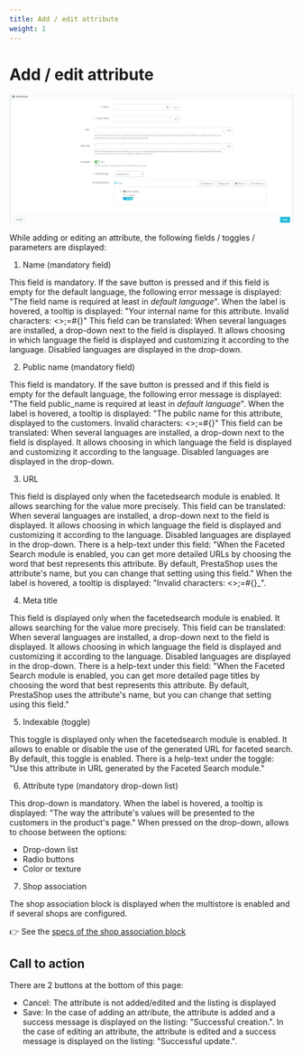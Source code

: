 ```yaml
---
title: Add / edit attribute
weight: 1
---
```

# Add / edit attribute

![Attribute1](/static/img/attribute1.png)


While adding or editing an attribute, the following fields / toggles / parameters are displayed:

1) Name (mandatory field)

This field is mandatory. If the save button is pressed and if this field is empty for the default language, the following error message is displayed: "The field name is required at least in _default language_".
When the label is hovered, a tooltip is displayed: "Your internal name for this attribute. Invalid characters: <>;=#{}"
This field can be translated: When several languages are installed, a drop-down next to the field is displayed. It allows choosing in which language the field is displayed and customizing it according to the language. Disabled languages are displayed in the drop-down. 

2) Public name (mandatory field)

This field is mandatory. If the save button is pressed and if this field is empty for the default language, the following error message is displayed: "The field public_name is required at least in _default language_".
When the label is hovered, a tooltip is displayed: "The public name for this attribute, displayed to the customers. Invalid characters: <>;=#{}"
This field can be translated: When several languages are installed, a drop-down next to the field is displayed. It allows choosing in which language the field is displayed and customizing it according to the language. Disabled languages are displayed in the drop-down. 

3) URL 

This field is displayed only when the facetedsearch module is enabled. It allows searching for the value more precisely. 
This field can be translated: When several languages are installed, a drop-down next to the field is displayed. It allows choosing in which language the field is displayed and customizing it according to the language. Disabled languages are displayed in the drop-down. 
There is a help-text under this field: "When the Faceted Search module is enabled, you can get more detailed URLs by choosing the word that best represents this attribute. By default, PrestaShop uses the attribute's name, but you can change that setting using this field."
When the label is hovered, a tooltip is displayed: "Invalid characters: <>;=#{}_".

4) Meta title 

This field is displayed only when the facetedsearch module is enabled. It allows searching for the value more precisely. 
This field can be translated: When several languages are installed, a drop-down next to the field is displayed. It allows choosing in which language the field is displayed and customizing it according to the language. Disabled languages are displayed in the drop-down. 
There is a help-text under this field: "When the Faceted Search module is enabled, you can get more detailed page titles by choosing the word that best represents this attribute. By default, PrestaShop uses the attribute's name, but you can change that setting using this field."

5) Indexable (toggle)

This toggle is displayed only when the facetedsearch module is enabled. It allows to enable or disable the use of the generated URL for faceted search. By default, this toggle is enabled. There is a help-text under the toggle: "Use this attribute in URL generated by the Faceted Search module."

6) Attribute type (mandatory drop-down list)

This drop-down is mandatory. 
When the label is hovered, a tooltip is displayed: "The way the attribute's values will be presented to the customers in the product's page."
When pressed on the drop-down, allows to choose between the options: 
 - Drop-down list
 - Radio buttons
 - Color or texture

7) Shop association 
 
The shop association block is displayed when the multistore is enabled and if several shops are configured.

:point_right: See the [specs of the shop association block](../../../multistoregeneralspecs.md#shop-association-block)

 ## Call to action 
 There are 2 buttons at the bottom of this page: 
 - Cancel: The attribute is not added/edited and the listing is displayed
 - Save: In the case of adding an attribute, the attribute is added and a success message is displayed on the listing: "Successful creation.". In the case of editing an attribute, the attribute is edited and a success message is displayed on the listing: "Successful update.".
